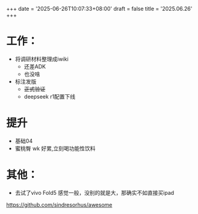 +++
date = '2025-06-26T10:07:33+08:00'
draft = false
title = '2025.06.26'
+++

<!--more-->
# 工作：
- 将调研材料整理成iwiki
  - 还差ADK
  - 也没啥
- 标注发版
  - ~~正式验证~~
  - deepseek r1配置下线

  
# 提升
- 基础04
- 蜜桃臀 wk 好累,立刻喝功能性饮料
# 其他：
- 去试了vivo Fold5 感觉一般，没别的就是大，那确实不如直接买ipad

https://github.com/sindresorhus/awesome